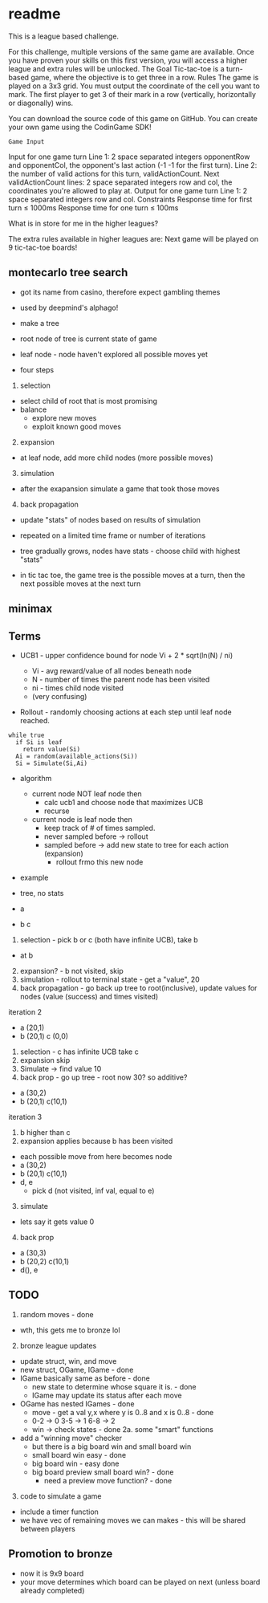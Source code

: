 # readme


This is a league based challenge.

For this challenge, multiple versions of the same game are available. Once you have proven your skills on this first version, you will access a higher league and extra rules will be unlocked.
 	The Goal
Tic-tac-toe is a turn-based game, where the objective is to get three in a row.
 	Rules
The game is played on a 3x3 grid. You must output the coordinate of the cell you want to mark. The first player to get 3 of their mark in a row (vertically, horizontally or diagonally) wins.

You can download the source code of this game on GitHub. You can create your own game using the CodinGame SDK!

 	Game Input
Input for one game turn
Line 1: 2 space separated integers opponentRow and opponentCol, the opponent's last action (-1 -1 for the first turn).
Line 2: the number of valid actions for this turn, validActionCount.
Next validActionCount lines: 2 space separated integers row and col, the coordinates you're allowed to play at.
Output for one game turn
Line 1: 2 space separated integers row and col.
Constraints
Response time for first turn ≤ 1000ms
Response time for one turn ≤ 100ms

What is in store for me in the higher leagues?

The extra rules available in higher leagues are:
Next game will be played on 9 tic-tac-toe boards!

## montecarlo tree search

- got its name from casino, therefore expect gambling themes
- used by deepmind's alphago!
- make a tree
- root node of tree is current state of game
- leaf node - node haven't explored all possible moves yet

- four steps
1.  selection
  - select child of root that is most promising
  - balance
    - explore new moves
    - exploit known good moves
2.  expansion
  - at leaf node, add more child nodes (more possible moves)
3.  simulation
  - after the exapansion simulate a game that took those moves
4.  back propagation
  - update "stats" of nodes based on results of simulation

- repeated on a limited time frame or number of iterations
- tree gradually grows, nodes have stats - choose child with highest "stats"

- in tic tac toe, the game tree is the possible moves at a turn, then the next possible moves at the next turn

## minimax

## Terms

- UCB1 - upper confidence bound for node Vi + 2 * sqrt(ln(N) / ni)
  - Vi - avg reward/value  of all nodes beneath node
  - N - number of times the parent node has been visited
  - ni - times child node visited
  - (very confusing)

- Rollout - randomly choosing actions at each step until leaf node reached.
```
while true
  if Si is leaf
    return value(Si)
  Ai = random(available_actions(Si))
  Si = Simulate(Si,Ai)
```

- algorithm
  - current node NOT leaf node then
    - calc ucb1 and choose node that maximizes UCB
    - recurse
  - current node is leaf node then
    - keep track of # of times sampled.
    - never sampled before -> rollout
    - sampled before -> add new state to tree for each action (expansion)
      - rollout frmo this new node

- example
- tree, no stats
- a
- b c

1.  selection - pick b or c (both have infinite UCB), take b
- at b
2.  expansion? - b not visited, skip
3.  simulation - rollout to terminal state - get a "value", 20
4.  back propagation - go back up tree to root(inclusive), update values for nodes (value (success) and times visited)

iteration 2

- a (20,1)
- b (20,1) c (0,0)

1.  selection - c has infinite UCB take c
2.  expansion skip
3.  Simulate -> find value 10
4.  back prop - go up tree - root now 30?  so additive?

- a (30,2)
- b (20,1) c(10,1)

iteration 3

1. b higher than c
2. expansion applies because b has been visited
  - each possible move from here becomes node
- a (30,2)
- b (20,1) c(10,1)
- d, e
  - pick d (not visited, inf val, equal to e)
3. simulate
  - lets say it gets value 0
4. back prop

- a (30,3)
- b (20,2) c(10,1)
- d(), e


## TODO

1.  random moves - done
  - wth, this gets me to bronze lol
2.  bronze league updates
  - update struct, win, and move
  - new struct, OGame, IGame - done
  - IGame basically same as before - done
    - new state to determine whose square it is. - done
    - IGame may update its status after each move
  - OGame has nested IGames - done
    - move - get a val y,x where y is 0..8 and x is 0..8 - done
    - 0-2 -> 0 3-5 -> 1 6-8 -> 2
    - win -> check states - done
2a.  some "smart" functions
  - add a "winning move" checker
    - but there is a big board win and small board win
    - small board win easy - done
    - big board win - easy done
    - big board preview small board win? - done
      - need a preview move function? - done
3.  code to simulate a game
  - include a timer function
  - we have vec of remaining moves we can makes - this will be shared between players

## Promotion to bronze

- now it is 9x9 board
- your move determines which board can be played on next (unless board already completed)